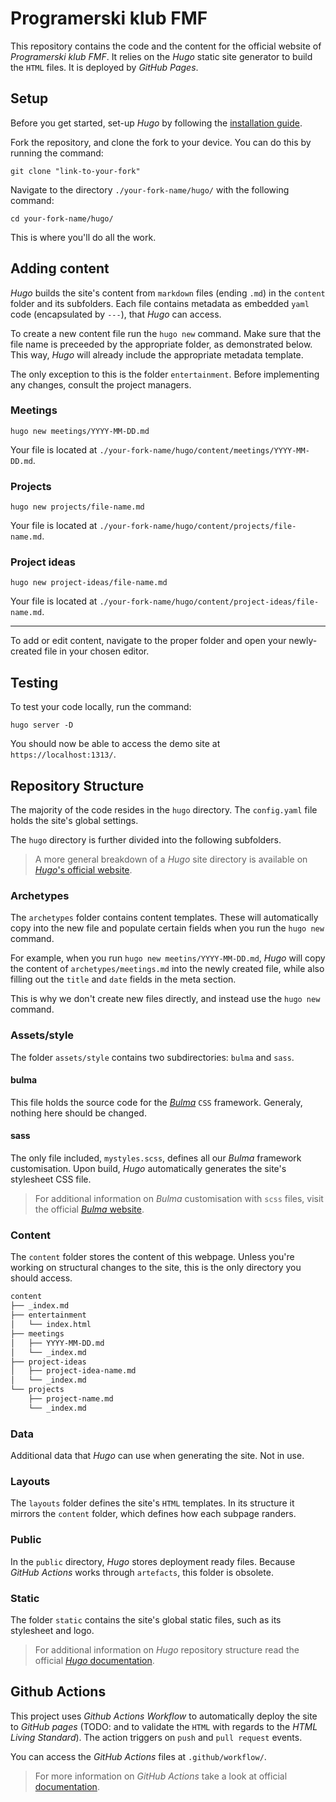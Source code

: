 # Programerski klub FMF

This repository contains the code and the content for the official website of *Programerski klub FMF*. It relies on the *Hugo* static site generator to build the `HTML` files. It is deployed by *GitHub Pages*.

## Setup

Before you get started, set-up *Hugo* by following the [installation guide](https://gohugo.io/installation/). 

Fork the repository, and clone the fork to your device. You can do this by running the command:
```
git clone "link-to-your-fork" 
```

Navigate to the directory `./your-fork-name/hugo/` with the following command:
```
cd your-fork-name/hugo/
```

This is where you'll do all the work. 

## Adding content

*Hugo* builds the site's content from `markdown` files (ending `.md`) in  the `content` folder and its subfolders. Each file contains metadata as embedded `yaml` code (encapsulated by `---`), that *Hugo* can access. 

To create a new content file run the `hugo new` command. Make sure that the file name is preceeded by the appropriate folder, as demonstrated below. This way, *Hugo* will already include the appropriate metadata template. 

The only exception to this is the folder `entertainment`. Before implementing any changes, consult the project managers. 

### Meetings
```
hugo new meetings/YYYY-MM-DD.md
```

Your file is located at `./your-fork-name/hugo/content/meetings/YYYY-MM-DD.md`. 

### Projects 
```
hugo new projects/file-name.md
```

Your file is located at `./your-fork-name/hugo/content/projects/file-name.md`. 

### Project ideas
```
hugo new project-ideas/file-name.md
```

Your file is located at `./your-fork-name/hugo/content/project-ideas/file-name.md`. 

---

To add or edit content, navigate to the proper folder and open your newly-created file in your chosen editor. 

## Testing

To test your code locally, run the command:
```
hugo server -D
```

You should now be able to access the demo site at ```https://localhost:1313/```. 

## Repository Structure 

The majority of the code resides in the `hugo` directory. The `config.yaml` file holds the site's global settings. 

The `hugo` directory is further divided into the following subfolders. 

> A more general breakdown of a *Hugo* site directory is available on [*Hugo*'s official website](https://gohugo.io/content-management/).

### Archetypes 

The `archetypes` folder contains content templates. These will automatically copy into the new file and populate certain fields when you run the `hugo new` command. 

For example, when you run `hugo new meetins/YYYY-MM-DD.md`, *Hugo* will copy the content of `archetypes/meetings.md` into the newly created file, while also filling out the `title` and `date` fields in the meta section.

This is why we don't create new files directly, and instead use the `hugo new` command.

### Assets/style

The folder `assets/style` contains two subdirectories: `bulma`  and `sass`. 

#### bulma

This file holds the source code for the [*Bulma*](https://bulma.io/) `CSS` framework. Generaly, nothing here should be changed.

#### sass

The only file included, `mystyles.scss`,  defines all our *Bulma* framework customisation. Upon build, *Hugo* automatically generates the site's stylesheet CSS file. 

> For additional information on *Bulma* customisation with `scss` files, visit the official [*Bulma* website](https://bulma.io/documentation/customize/).

### Content 

The `content` folder stores the content of this webpage. Unless you're working on structural changes to the site, this is the only directory you should access. 

```bash
content
├── _index.md
├── entertainment
│   └── index.html
├── meetings
│   ├── YYYY-MM-DD.md
│   └── _index.md
├── project-ideas
│   ├── project-idea-name.md
│   └── _index.md
└── projects
    ├── project-name.md
    └── _index.md
```

### Data

Additional data that *Hugo* can use when generating the site. Not in use.

### Layouts

The `layouts` folder defines the site's `HTML` templates. In its structure it mirrors the `content` folder, which defines how each subpage randers. 

### Public

In the `public` directory, *Hugo* stores deployment ready files. Because *GitHub Actions* works through `artefacts`, this folder is obsolete.

### Static

The folder `static` contains the site's global static files, such as its stylesheet and logo.

> For additional information on *Hugo* repository structure read the official [*Hugo* documentation](https://gohugo.io/getting-started/directory-structure/).


## Github Actions 

This project uses *Github Actions Workflow* to automatically deploy the site to *GitHub pages* (TODO: and to validate the `HTML` with regards to the *HTML Living Standard*). The action triggers on `push` and `pull request` events. 

You can access the *GitHub Actions* files at `.github/workflow/`.

> For more information on *GitHub Actions* take a look at official [documentation](https://docs.github.com/en/actions).
